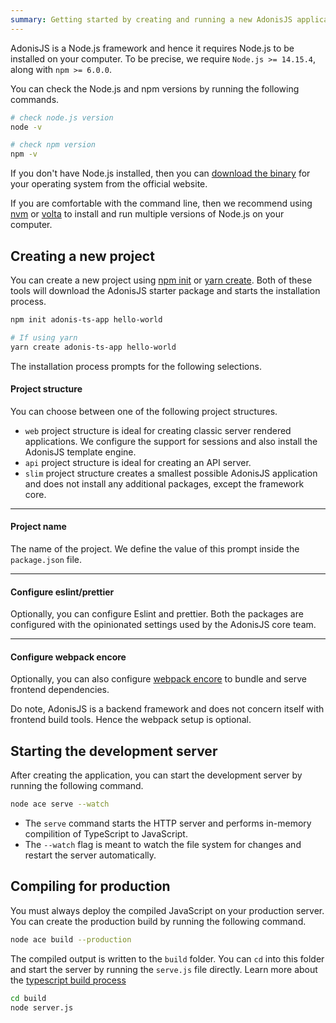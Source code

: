 ```yaml
---
summary: Getting started by creating and running a new AdonisJS application
---
```


AdonisJS is a Node.js framework and hence it requires Node.js to be installed on your computer. To be precise, we require `Node.js >= 14.15.4`, along with `npm >= 6.0.0`.

You can check the Node.js and npm versions by running the following commands.

```sh
# check node.js version
node -v

# check npm version
npm -v
```

If you don't have Node.js installed, then you can [download the binary](https://nodejs.org/en/download/) for your operating system from the official website.

If you are comfortable with the command line, then we recommend using [nvm](https://github.com/nvm-sh/nvm) or [volta](https://volta.sh/) to install and run multiple versions of Node.js on your computer.

## Creating a new project
You can create a new project using [npm init](https://docs.npmjs.com/cli/v7/commands/npm-init) or [yarn create](https://classic.yarnpkg.com/en/docs/cli/create/). Both of these tools will download the AdonisJS starter package and starts the installation process.

```sh
npm init adonis-ts-app hello-world

# If using yarn
yarn create adonis-ts-app hello-world
```

The installation process prompts for the following selections.

#### Project structure
You can choose between one of the following project structures.

- `web` project structure is ideal for creating classic server rendered applications. We configure the support for sessions and also install the AdonisJS template engine.
- `api` project structure is ideal for creating an API server.
- `slim` project structure creates a smallest possible AdonisJS application and does not install any additional packages, except the framework core.

---

#### Project name
The name of the project. We define the value of this prompt inside the `package.json` file.

---

#### Configure eslint/prettier
Optionally, you can configure Eslint and prettier. Both the packages are configured with the opinionated settings used by the AdonisJS core team.

---

#### Configure webpack encore
Optionally, you can also configure [webpack encore](./http/assets-manager.md) to bundle and serve frontend dependencies. 

Do note, AdonisJS is a backend framework and does not concern itself with frontend build tools. Hence the webpack setup is optional.

## Starting the development server
After creating the application, you can start the development server by running the following command.

```sh
node ace serve --watch
```

- The `serve` command starts the HTTP server and performs in-memory compilition of TypeScript to JavaScript. 
- The `--watch` flag is meant to watch the file system for changes and restart the server automatically.

## Compiling for production
You must always deploy the compiled JavaScript on your production server. You can create the production build by running the following command.

```sh
node ace build --production
```

The compiled output is written to the `build` folder. You can `cd` into this folder and start the server by running the `serve.js` file directly. Learn more about the [typescript build process](./fundamentals/typescript-build-process.md)

```sh
cd build
node server.js
```
